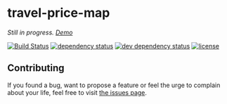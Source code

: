 # travel-price-map

*Still in progress. [Demo](https://juliuste.github.io/travel-price-map/)*

[![Build Status](https://travis-ci.org/juliuste/travel-price-map.svg?branch=master)](https://travis-ci.org/juliuste/travel-price-map)
[![dependency status](https://img.shields.io/david/juliuste/travel-price-map.svg)](https://david-dm.org/juliuste/travel-price-map)
[![dev dependency status](https://img.shields.io/david/dev/juliuste/travel-price-map.svg)](https://david-dm.org/juliuste/travel-price-map#info=devDependencies)
[![license](https://img.shields.io/github/license/juliuste/travel-price-map.svg?style=flat)](LICENSE)

## Contributing

If you found a bug, want to propose a feature or feel the urge to complain about your life, feel free to visit [the issues page](https://github.com/juliuste/travel-price-map/issues).
